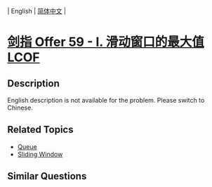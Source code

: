 
| English | [简体中文](README.md) |

# [剑指 Offer 59 - I. 滑动窗口的最大值 LCOF](https://leetcode-cn.com/problems/hua-dong-chuang-kou-de-zui-da-zhi-lcof/)

## Description

<p>English description is not available for the problem. Please switch to Chinese.</p>

## Related Topics

- [Queue](https://leetcode-cn.com/tag/queue)
- [Sliding Window](https://leetcode-cn.com/tag/sliding-window)

## Similar Questions


